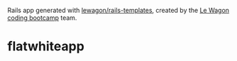 Rails app generated with [lewagon/rails-templates](https://github.com/lewagon/rails-templates), created by the [Le Wagon coding bootcamp](https://www.lewagon.com) team.
# flatwhiteapp
